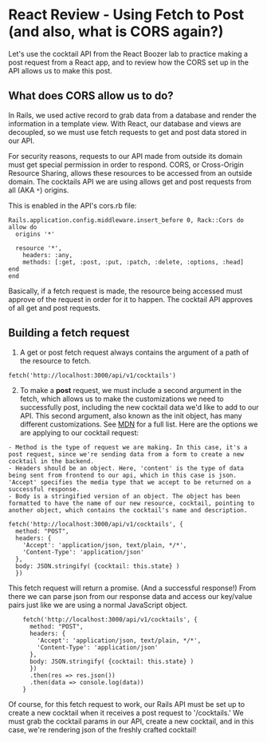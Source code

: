 # React Review - Using Fetch to Post (and also, what is CORS again?)

  Let's use the cocktail API from the React Boozer lab to practice making a post request from a React app, and to review how the CORS set up in the API allows us to make this post.

## What does CORS allow us to do?

  In Rails, we used active record to grab data from a database and render the information in a template view. With React, our database and views are decoupled, so we must use fetch requests to get and post data stored in our API.

  For security reasons, requests to our API made from outside its domain must get special permission in order to respond. CORS, or Cross-Origin Resource Sharing, allows these resources to be accessed from an outside domain. The cocktails API we are using allows get and post requests from all (AKA ```*```) origins.

  This is enabled in the API's cors.rb file:

  ```
  Rails.application.config.middleware.insert_before 0, Rack::Cors do
  allow do
    origins '*'

    resource '*',
      headers: :any,
      methods: [:get, :post, :put, :patch, :delete, :options, :head]
  end
end
```

Basically, if a fetch request is made, the resource being accessed must approve of the request in order for it to happen. The cocktail API approves of all get and post requests.

## Building a fetch request

  1. A get or post fetch request always contains the argument of a path of the resource to fetch.

  ```
  fetch('http://localhost:3000/api/v1/cocktails')
  ```

  2. To make a **post** request, we must include a second argument in the fetch, which allows us to make the customizations we need to successfully post, including the new cocktail data we'd like to add to our API. This second argument, also known as the init object, has many different customizations. See <a href="https://developer.mozilla.org/en-US/docs/Web/API/WindowOrWorkerGlobalScope/fetch">MDN</a> for a full list. Here are the options we are applying to our cocktail request:

    - Method is the type of request we are making. In this case, it's a post request, since we're sending data from a form to create a new cocktail in the backend.
    - Headers should be an object. Here, 'content' is the type of data being sent from frontend to our api, which in this case is json. 'Accept' specifies the media type that we accept to be returned on a successful response.
    - Body is a stringified version of an object. The object has been formatted to have the name of our new resource, cocktail, pointing to another object, which contains the cocktail's name and description.

    fetch('http://localhost:3000/api/v1/cocktails', {
      method: "POST",
      headers: {
        'Accept': 'application/json, text/plain, */*',
        'Content-Type': 'application/json'
      },
      body: JSON.stringify( {cocktail: this.state} )
      })

This fetch request will return a promise. (And a successful response!) From there we can parse json from our response data and access our key/value pairs just like we are using a normal JavaScript object.
```
    fetch('http://localhost:3000/api/v1/cocktails', {
      method: "POST",
      headers: {
        'Accept': 'application/json, text/plain, */*',
        'Content-Type': 'application/json'
      },
      body: JSON.stringify( {cocktail: this.state} )
      })
      .then(res => res.json())
      .then(data => console.log(data))
    }
```
Of course, for this fetch request to work, our Rails API must be set up to create a new cocktail when it receives a post request to '/cocktails.' We must grab the cocktail params in our API, create a new cocktail, and in this case, we're rendering json of the freshly crafted cocktail!


